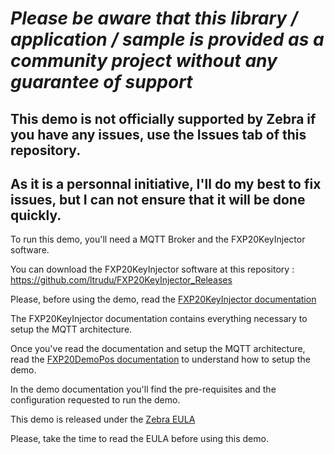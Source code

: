 *Please be aware that this library / application / sample is provided as a community project without any guarantee of support*
=========================================================
## This demo is not officially supported by Zebra if you have any issues, use the Issues tab of this repository.
## As it is a personnal initiative, I'll do my best to fix issues, but I can not ensure that it will be done quickly.

To run this demo, you'll need a MQTT Broker and the FXP20KeyInjector software.

You can download the FXP20KeyInjector software at this repository :
https://github.com/ltrudu/FXP20KeyInjector_Releases

Please, before using the demo, read the [FXP20KeyInjector documentation](https://github.com/ltrudu/FXP20KeyInjector_Releases/blob/master/FXP20KeyInjector-HowTo.docx?raw=true)

The FXP20KeyInjector documentation contains everything necessary to setup the MQTT architecture.

Once you've read the documentation and setup the MQTT architecture, read the [FXP20DemoPos documentation](https://github.com/ltrudu/FXP20DemoPos/blob/master/FXP20DemoPos.docx?raw=true) to understand how to setup the demo.

In the demo documentation you'll find the pre-requisites and the configuration requested to run the demo.

This demo is released under the [Zebra EULA](https://github.com/ltrudu/FXP20KeyInjector_Releases/blob/master/EULA.txt)

Please, take the time to read the EULA before using this demo.
